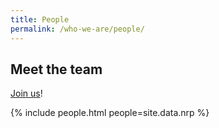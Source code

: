 ```yaml
---
title: People
permalink: /who-we-are/people/
---
```

## Meet the team

[Join us](/careers/)!

{% include people.html people=site.data.nrp %}